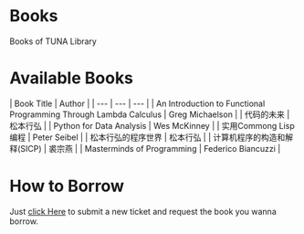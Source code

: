 # Books
Books of TUNA Library

# Available Books

| Book Title   | Author | 
| --- | --- | --- |
| An Introduction to Functional Programming Through Lambda Calculus | Greg Michaelson |
| 代码的未来 | 松本行弘 | 
| Python for Data Analysis | Wes McKinney |
| 实用Commong Lisp编程 | Peter Seibel |
| 松本行弘的程序世界 | 松本行弘 |
| 计算机程序的构造和解释(SICP) | 裘宗燕 |
| Masterminds of Programming | Federico Biancuzzi |

# How to Borrow

Just [click Here](https://github.com/tuna/Books/issues/new) to submit a new ticket and request the book you wanna borrow.
